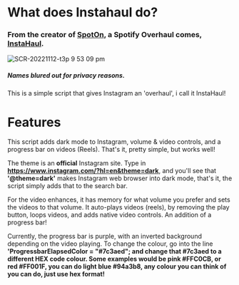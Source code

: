 # What does Instahaul do?


### From the creator of [SpotOn](https://github.com/SenpaiHunters/SpotOn), a Spotify Overhaul comes, [InstaHaul](https://greasyfork.org/en/scripts/454689-instahaul).


![SCR-20221112-t3p 9 53 09 pm](https://user-images.githubusercontent.com/103985728/201470896-edd61583-4f56-490b-9157-e8c0df737ab9.png)
##### Names blured out for privacy reasons.


This is a simple script that gives Instagram an 'overhaul', i call it InstaHaul! 


# Features


This script adds dark mode to Instagram, volume & video controls, and a progress bar on videos (Reels). That's it, pretty simple, but works well! 


The theme is an __official__ Instagram site. Type in __https://www.instagram.com/?hl=en&theme=dark__, and you'll see that __'@theme=dark'__ makes Instagram web browser into dark mode, that's it, the script simply adds that to the search bar. 


For the video enhances, it has memory for what volume you prefer and sets the videos to that volume. It auto-plays videos (reels), by removing the play button, loops videos, and adds native video controls. An addition of a progress bar! 


Currently, the progress bar is purple, with an inverted background depending on the video playing. To change the colour, go into the line __'ProgressbarElapsedColor = "#7c3aed"; and change that #7c3aed to a different HEX code colour. Some examples would be pink #FFC0CB, or red #FF001F, you can do light blue #94a3b8, any colour you can think of you can do, just use hex format!__
